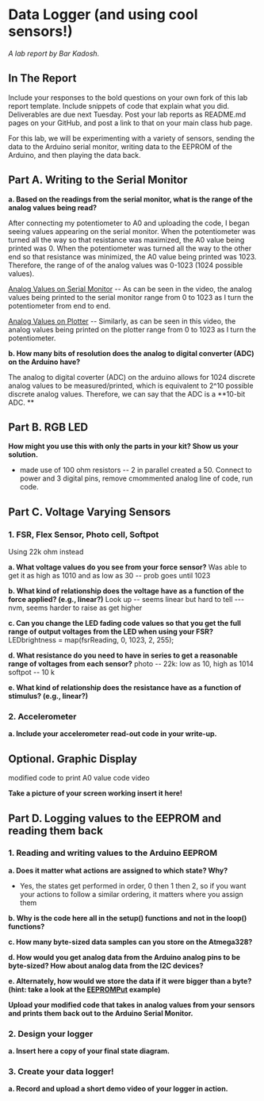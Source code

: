 # Data Logger (and using cool sensors!)

*A lab report by Bar Kadosh.*

## In The Report

Include your responses to the bold questions on your own fork of this lab report template. Include snippets of code that explain what you did. Deliverables are due next Tuesday. Post your lab reports as README.md pages on your GitHub, and post a link to that on your main class hub page.

For this lab, we will be experimenting with a variety of sensors, sending the data to the Arduino serial monitor, writing data to the EEPROM of the Arduino, and then playing the data back.

## Part A.  Writing to the Serial Monitor
 
**a. Based on the readings from the serial monitor, what is the range of the analog values being read?**
 
After connecting my potentiometer to A0 and uploading the code, I began seeing values appearing on the serial monitor. When the potentiometer was turned all the way so that resistance was maximized, the A0 value being printed was 0. When the potentiometer was turned all the way to the other end so that resistance was minimized, the A0 value being printed was 1023. Therefore, the range of of the analog values was 0-1023 (1024 possible values).

[Analog Values on Serial Monitor](https://youtu.be/ujy_T5v5900) -- As can be seen in the video, the analog values being printed to the serial monitor range from 0 to 1023 as I turn the potentiometer from end to end. 

[Analog Values on Plotter](https://youtu.be/c9H6gWHCYMs) -- Similarly, as can be seen in this video, the analog values being printed on the plotter range from 0 to 1023 as I turn the potentiometer. 

**b. How many bits of resolution does the analog to digital converter (ADC) on the Arduino have?**

The analog to digital coverter (ADC) on the arduino allows for 1024 discrete analog values to be measured/printed, which is equivalent to 2^10 possible discrete analog values. Therefore, we can say that the ADC is a **10-bit ADC. **

## Part B. RGB LED

**How might you use this with only the parts in your kit? Show us your solution.**
- made use of 100 ohm resistors -- 2 in parallel created a 50. Connect to power and 3 digital pins, remove cmommented analog line of code, run code.

## Part C. Voltage Varying Sensors 
 
### 1. FSR, Flex Sensor, Photo cell, Softpot

Using 22k ohm instead

**a. What voltage values do you see from your force sensor?**
Was able to get it as high as 1010 and as low as 30 -- prob goes until 1023

**b. What kind of relationship does the voltage have as a function of the force applied? (e.g., linear?)**
Look up -- seems linear but hard to tell ---nvm, seems harder to raise as get higher

**c. Can you change the LED fading code values so that you get the full range of output voltages from the LED when using your FSR?**
LEDbrightness = map(fsrReading, 0, 1023, 2, 255);

**d. What resistance do you need to have in series to get a reasonable range of voltages from each sensor?**
photo -- 22k: low as 10, high as 1014
softpot -- 10 k

**e. What kind of relationship does the resistance have as a function of stimulus? (e.g., linear?)**

### 2. Accelerometer
 
**a. Include your accelerometer read-out code in your write-up.**


## Optional. Graphic Display

modified code to print A0 value
code
video

**Take a picture of your screen working insert it here!**

## Part D. Logging values to the EEPROM and reading them back
 
### 1. Reading and writing values to the Arduino EEPROM

**a. Does it matter what actions are assigned to which state? Why?**
- Yes, the states get performed in order, 0 then 1 then 2, so if you want your actions to follow a similar ordering, it matters where you assign them 

**b. Why is the code here all in the setup() functions and not in the loop() functions?**

**c. How many byte-sized data samples can you store on the Atmega328?**

**d. How would you get analog data from the Arduino analog pins to be byte-sized? How about analog data from the I2C devices?**

**e. Alternately, how would we store the data if it were bigger than a byte? (hint: take a look at the [EEPROMPut](https://www.arduino.cc/en/Reference/EEPROMPut) example)**

**Upload your modified code that takes in analog values from your sensors and prints them back out to the Arduino Serial Monitor.**

### 2. Design your logger
 
**a. Insert here a copy of your final state diagram.**

### 3. Create your data logger!
 
**a. Record and upload a short demo video of your logger in action.**
